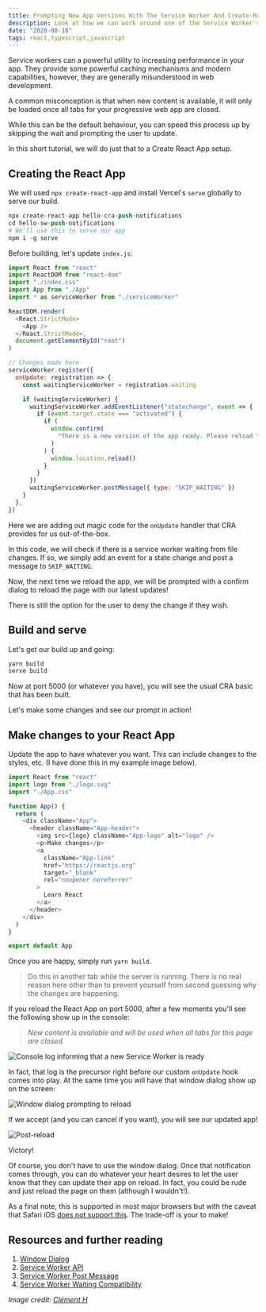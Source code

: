 ```yaml
---
title: Prompting New App Versions With The Service Worker And Create-React-App
description: Look at how we can work around one of the Service Worker's biggest misunderstanding
date: "2020-08-18"
tags: react,typescript,javascript
---
```


Service workers can a powerful utility to increasing performance in your app. They provide some powerful caching mechanisms and modern capabilities, however, they are generally misunderstood in web development.

A common misconception is that when new content is available, it will only be loaded once all tabs for your progressive web app are closed.

While this can be the default behaviour, you can speed this process up by skipping the wait and prompting the user to update.

In this short tutorial, we will do just that to a Create React App setup.



## Creating the React App

We will used `npx create-react-app` and install Vercel's `serve` globally to serve our build.

```s
npx create-react-app hello-cra-push-notifications
cd hello-sw-push-notifications
# We'll use this to serve our app
npm i -g serve
```

Before building, let's update `index.js`:

```js
import React from "react"
import ReactDOM from "react-dom"
import "./index.css"
import App from "./App"
import * as serviceWorker from "./serviceWorker"

ReactDOM.render(
  <React.StrictMode>
    <App />
  </React.StrictMode>,
  document.getElementById("root")
)

// Changes made here
serviceWorker.register({
  onUpdate: registration => {
    const waitingServiceWorker = registration.waiting

    if (waitingServiceWorker) {
      waitingServiceWorker.addEventListener("statechange", event => {
        if (event.target.state === "activated") {
          if (
            window.confirm(
              "There is a new version of the app ready. Please reload to update."
            )
          ) {
            window.location.reload()
          }
        }
      })
      waitingServiceWorker.postMessage({ type: "SKIP_WAITING" })
    }
  },
})
```

Here we are adding out magic code for the `onUpdate` handler that CRA provides for us out-of-the-box.

In this code, we will check if there is a service worker waiting from file changes. If so, we simply add an event for a state change and post a message to `SKIP_WAITING`.

Now, the next time we reload the app, we will be prompted with a confirm dialog to reload the page with our latest updates!

There is still the option for the user to deny the change if they wish.



## Build and serve

Let's get our build up and going:

```s
yarn build
serve build
```

Now at port 5000 (or whatever you have), you will see the usual CRA basic that has been built.

Let's make some changes and see our prompt in action!



## Make changes to your React App

Update the app to have whatever you want. This can include changes to the styles, etc. (I have done this in my example image below).

```js
import React from "react"
import logo from "./logo.svg"
import "./App.css"

function App() {
  return (
    <div className="App">
      <header className="App-header">
        <img src={logo} className="App-logo" alt="logo" />
        <p>Make changes</p>
        <a
          className="App-link"
          href="https://reactjs.org"
          target="_blank"
          rel="noopener noreferrer"
        >
          Learn React
        </a>
      </header>
    </div>
  )
}

export default App
```

Once you are happy, simply run `yarn build`.

> Do this in another tab while the server is running. There is no real reason here other than to prevent yourself from second guessing why the changes are happening.

If you reload the React App on port 5000, after a few moments you'll see the following show up in the console:

> _New content is available and will be used when all tabs for this page are closed._

![Console log informing that a new Service Worker is ready](../assets/2020-08-18-console-warning.png)

In fact, that log is the precursor right before our custom `onUpdate` hook comes into play. At the same time you will have that window dialog show up on the screen:

![Window dialog prompting to reload](../assets/2020-08-18-prompt-to-reload.png)

If we accept (and you can cancel if you want), you will see our updated app!

![Post-reload](../assets/2020-08-18-reloaded.png)

Victory!

Of course, you don't have to use the window dialog. Once that notification comes through, you can do whatever your heart desires to let the user know that they can update their app on reload. In fact, you could be rude and just reload the page on them (although I wouldn't!).

As a final note, this is supported in most major browsers but with the caveat that Safari iOS [does not support this](https://developer.mozilla.org/en-US/docs/Web/API/ServiceWorkerRegistration/waiting). The trade-off is your to make!



## Resources and further reading

1. [Window Dialog](https://developer.mozilla.org/en-US/docs/Web/API/Window/confirm)
2. [Service Worker API](https://developer.mozilla.org/en-US/docs/Web/API/Service_Worker_API)
3. [Service Worker Post Message](https://googlechrome.github.io/samples/service-worker/post-message/)
4. [Service Worker Waiting Compatibility](https://developer.mozilla.org/en-US/docs/Web/API/ServiceWorkerRegistration/waiting)

_Image credit: [Clément H](https://unsplash.com/@clemhlrdt)_
